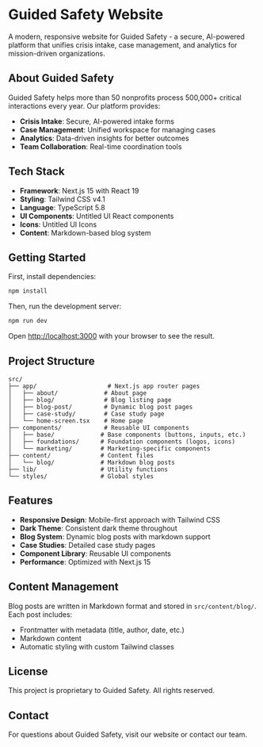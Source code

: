 # Guided Safety Website

A modern, responsive website for Guided Safety - a secure, AI-powered platform that unifies crisis intake, case management, and analytics for mission-driven organizations.

## About Guided Safety

Guided Safety helps more than 50 nonprofits process 500,000+ critical interactions every year. Our platform provides:

- **Crisis Intake**: Secure, AI-powered intake forms
- **Case Management**: Unified workspace for managing cases
- **Analytics**: Data-driven insights for better outcomes
- **Team Collaboration**: Real-time coordination tools

## Tech Stack

- **Framework**: Next.js 15 with React 19
- **Styling**: Tailwind CSS v4.1
- **Language**: TypeScript 5.8
- **UI Components**: Untitled UI React components
- **Icons**: Untitled UI Icons
- **Content**: Markdown-based blog system

## Getting Started

First, install dependencies:

```bash
npm install
```

Then, run the development server:

```bash
npm run dev
```

Open [http://localhost:3000](http://localhost:3000) with your browser to see the result.

## Project Structure

```
src/
├── app/                    # Next.js app router pages
│   ├── about/             # About page
│   ├── blog/              # Blog listing page
│   ├── blog-post/         # Dynamic blog post pages
│   ├── case-study/        # Case study page
│   └── home-screen.tsx    # Home page
├── components/            # Reusable UI components
│   ├── base/             # Base components (buttons, inputs, etc.)
│   ├── foundations/      # Foundation components (logos, icons)
│   └── marketing/        # Marketing-specific components
├── content/              # Content files
│   └── blog/             # Markdown blog posts
├── lib/                  # Utility functions
└── styles/               # Global styles
```

## Features

- **Responsive Design**: Mobile-first approach with Tailwind CSS
- **Dark Theme**: Consistent dark theme throughout
- **Blog System**: Dynamic blog posts with markdown support
- **Case Studies**: Detailed case study pages
- **Component Library**: Reusable UI components
- **Performance**: Optimized with Next.js 15

## Content Management

Blog posts are written in Markdown format and stored in `src/content/blog/`. Each post includes:

- Frontmatter with metadata (title, author, date, etc.)
- Markdown content
- Automatic styling with custom Tailwind classes

## License

This project is proprietary to Guided Safety. All rights reserved.

## Contact

For questions about Guided Safety, visit our website or contact our team.
